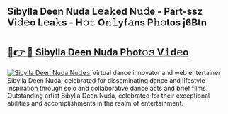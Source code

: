 ## Sibylla Deen Nuda L𝚎a𝚔ed N𝚞𝚍e - Part-ssz Vi𝚍𝚎o L𝚎a𝚔s - H𝚘𝚝 O𝚗𝚕yf𝚊ns P𝚑𝚘tos j6Btn

# <h2><a href="http://kfdbv61.oniu.top/?m=Sibylla+Deen+Nuda">🔗👉 🔴 Sibylla Deen Nuda P𝚑ot𝚘𝚜 V𝚒d𝚎o</a></h2>

[![Sibylla Deen Nuda Nu𝚍e𝚜](https://i.imgur.com/0qMVB7G.gif)](http://kfdbv61.oniu.top/?m=Sibylla+Deen+Nuda)
Virtual dance innovator and web entertainer Sibylla Deen Nuda, celebrated for disseminating dance and lifestyle inspiration through solo and collaborative dance acts and brief films. Outstanding artist Sibylla Deen Nuda, celebrated for their exceptional abilities and accomplishments in the realm of entertainment.  
